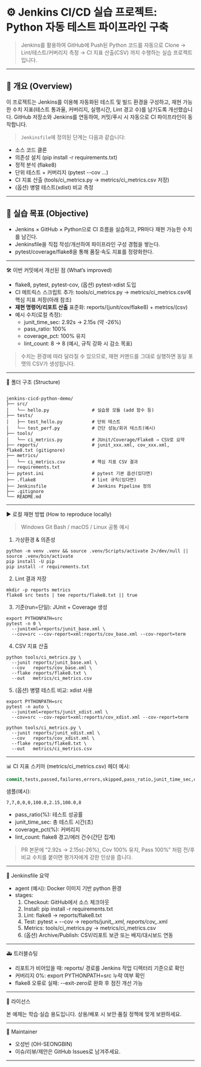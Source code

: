 # ⚙️ Jenkins CI/CD 실습 프로젝트: Python 자동 테스트 파이프라인 구축

> Jenkins를 활용하여 GitHub에 Push된 Python 코드를 자동으로 Clone → Lint/테스트/커버리지 측정 → CI 지표 산출(CSV) 까지 수행하는 실습 프로젝트입니다.

---

## 🧠 개요 (Overview)

이 프로젝트는 Jenkins를 이용해 자동화된 테스트 및 빌드 환경을 구성하고,
재현 가능한 수치 지표(테스트 통과율, 커버리지, 실행시간, Lint 경고 수)를 남기도록 개선했습니다.
GitHub 저장소와 Jenkins를 연동하여, 커밋/푸시 시 자동으로 CI 파이프라인이 동작합니다.

> `Jenkinsfile`에 정의된 단계는 다음과 같습니다:
- 소스 코드 클론
- 의존성 설치 (pip install -r requirements.txt)
- 정적 분석 (flake8)
- 단위 테스트 + 커버리지 (pytest --cov …)
- CI 지표 산출 (tools/ci_metrics.py → metrics/ci_metrics.csv 저장)
- (옵션) 병렬 테스트(xdist) 비교 측정

---

## 🎯 실습 목표 (Objective)

- Jenkins × GitHub × Python으로 CI 흐름을 실습하고, PR마다 재현 가능한 수치를 남긴다.
- Jenkinsfile을 직접 작성/개선하여 파이프라인 구성 경험을 쌓는다.
- pytest/coverage/flake8을 통해 품질·속도 지표를 정량화한다.

---

🛠️ 이번 커밋에서 개선된 점 (What’s improved)
- flake8, pytest, pytest-cov, (옵션) pytest-xdist 도입
- CI 메트릭스 스크립트 추가: tools/ci_metrics.py
  → metrics/ci_metrics.csv에 핵심 지표 저장(아래 참조)
- **재현 명령어/리포트 산출** 표준화: reports/(junit/cov/flake8) + metrics/(csv)
- 예시 수치(로컬 측정):
  - junit_time_sec: 2.92s → 2.15s (약 -26%)
  - pass_ratio: 100%
  - coverage_pct: 100% 유지
  - lint_count: 8 → 8 (예시, 규칙 강화 시 감소 목표)
> 수치는 환경에 따라 달라질 수 있으므로, 재현 커맨드를 그대로 실행하면 동일 포맷의 CSV가 생성됩니다.

--- 

📁 폴더 구조 (Structure)

```text

jenkins-cicd-python-demo/
├── src/
│   └── hello.py                # 실습용 모듈 (add 함수 등)
├── tests/
│   ├── test_hello.py           # 단위 테스트
│   └── test_perf.py            # 간단 성능/회귀 테스트(예시)
├── tools/
│   └── ci_metrics.py           # JUnit/Coverage/Flake8 → CSV로 요약
├── reports/                    # junit_xxx.xml, cov_xxx.xml, flake8.txt (gitignore)
├── metrics/
│   └── ci_metrics.csv          # 핵심 지표 CSV 결과
├── requirements.txt
├── pytest.ini                  # pytest 기본 옵션(있다면)
├── .flake8                     # lint 규칙(있다면)
├── Jenkinsfile                 # Jenkins Pipeline 정의
├── .gitignore
└── README.md

```

---

▶️ 로컬 재현 방법 (How to reproduce locally)
> Windows Git Bash / macOS / Linux 공통 예시

1. 가상환경 & 의존성

```text
python -m venv .venv && source .venv/Scripts/activate 2>/dev/null || source .venv/bin/activate
pip install -U pip
pip install -r requirements.txt
```

2. Lint 결과 저장

```text
mkdir -p reports metrics
flake8 src tests | tee reports/flake8.txt || true
```

3. 기준(run=단일): JUnit + Coverage 생성

```text
export PYTHONPATH=src
pytest -n 0 \
  --junitxml=reports/junit_base.xml \
  --cov=src --cov-report=xml:reports/cov_base.xml --cov-report=term
```

4. CSV 지표 산출

```text
python tools/ci_metrics.py \
  --junit reports/junit_base.xml \
  --cov   reports/cov_base.xml \
  --flake reports/flake8.txt \
  --out   metrics/ci_metrics.csv
```

5. (옵션) 병렬 테스트 비교: xdist 사용

```text
export PYTHONPATH=src
pytest -n auto \
  --junitxml=reports/junit_xdist.xml \
  --cov=src --cov-report=xml:reports/cov_xdist.xml --cov-report=term

python tools/ci_metrics.py \
  --junit reports/junit_xdist.xml \
  --cov   reports/cov_xdist.xml \
  --flake reports/flake8.txt \
  --out   metrics/ci_metrics.csv
```

---

📊 CI 지표 스키마 (metrics/ci_metrics.csv)
헤더 예시:
```sql
commit,tests,passed,failures,errors,skipped,pass_ratio,junit_time_sec,coverage_pct,lint_count
```
샘플(예시):
```text
7,7,0,0,0,100.0,2.15,100.0,8
```
- pass_ratio(%): 테스트 성공률
- junit_time_sec: 총 테스트 시간(초)
- coverage_pct(%): 커버리지
- lint_count: flake8 경고/에러 건수(간단 집계)
> PR 본문에 “2.92s → 2.15s(-26%), Cov 100% 유지, Pass 100%” 처럼 전/후 비교 수치를 붙이면 평가자에게 강한 인상을 줍니다.

---

🧩 Jenkinsfile 요약
- agent (예시): Docker 이미지 기반 python 환경
- stages:
  1. Checkout: GitHub에서 소스 체크아웃
  2. Install: pip install -r requirements.txt
  3. Lint: flake8 → reports/flake8.txt
  4. Test: pytest + --cov → reports/junit_*.xml, reports/cov_*.xml
  5. Metrics: tools/ci_metrics.py → metrics/ci_metrics.csv
  6. (옵션) Archive/Publish: CSV/리포트 보관 또는 배지/대시보드 연동

---

🚑 트러블슈팅
- 리포트가 비어있을 때: reports/ 경로를 Jenkins 작업 디렉터리 기준으로 확인
- 커버리지 0%: export PYTHONPATH=src 누락 여부 확인
- flake8 오류로 실패: --exit-zero로 완화 후 점진 개선 가능

---

📌 라이선스

본 예제는 학습·실습 용도입니다. 상용/배포 시 보안·품질 정책에 맞게 보완하세요.

---

👤 Maintainer

- 오성빈 (OH-SEONGBIN)
- 이슈/리뷰/제안은 GitHub Issues로 남겨주세요.

---
